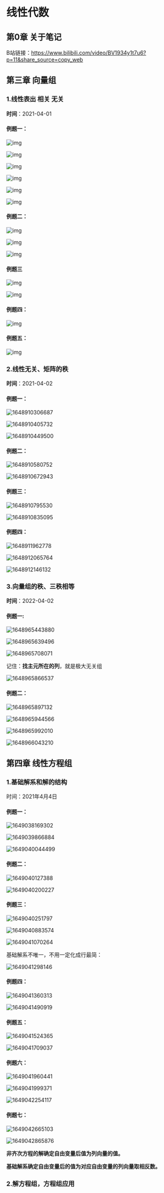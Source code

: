 # 线性代数

## 第0章 关于笔记

B站链接：https://www.bilibili.com/video/BV1934y1t7u6?p=11&share_source=copy_web

## 第三章 向量组

### 1.线性表出 相关 无关

**时间**：2021-04-01

#### 例题一：

![img](file:///C:/Users/35092/AppData/Local/Temp/msohtmlclip1/01/clip_image002.jpg)

![img](file:///C:/Users/35092/AppData/Local/Temp/msohtmlclip1/01/clip_image004.jpg)

![img](file:///C:/Users/35092/AppData/Local/Temp/msohtmlclip1/01/clip_image006.jpg)

![img](file:///C:/Users/35092/AppData/Local/Temp/msohtmlclip1/01/clip_image008.jpg)

![img](file:///C:/Users/35092/AppData/Local/Temp/msohtmlclip1/01/clip_image010.jpg)

 ![img](file:///C:/Users/35092/AppData/Local/Temp/msohtmlclip1/01/clip_image012.jpg)

####  例题二：

![img](file:///C:/Users/35092/AppData/Local/Temp/msohtmlclip1/01/clip_image014.jpg)

![img](file:///C:/Users/35092/AppData/Local/Temp/msohtmlclip1/01/clip_image016.jpg)

![img](file:///C:/Users/35092/AppData/Local/Temp/msohtmlclip1/01/clip_image018.jpg)

####  例题三

![img](file:///C:/Users/35092/AppData/Local/Temp/msohtmlclip1/01/clip_image020.jpg)

![img](file:///C:/Users/35092/AppData/Local/Temp/msohtmlclip1/01/clip_image022.jpg)

####  例题四：

![img](file:///C:/Users/35092/AppData/Local/Temp/msohtmlclip1/01/clip_image024.jpg)

#### 例题五：

![img](C:\Users\35092\AppData\Local\Temp\msohtmlclip1\01\clip_image025.png)

### 2.线性无关、矩阵的秩

**时间**：2021-04-02

#### 例题一：

![1648910306687](C:\Users\35092\AppData\Roaming\Typora\typora-user-images\1648910306687.png)

![1648910405732](C:\Users\35092\AppData\Roaming\Typora\typora-user-images\1648910405732.png)

![1648910449500](C:\Users\35092\AppData\Roaming\Typora\typora-user-images\1648910449500.png)

#### 例题二：

![1648910580752](C:\Users\35092\AppData\Roaming\Typora\typora-user-images\1648910580752.png)

![1648910672943](C:\Users\35092\AppData\Roaming\Typora\typora-user-images\1648910672943.png)

#### 例题三：

![1648910795530](C:\Users\35092\AppData\Roaming\Typora\typora-user-images\1648910795530.png)

![1648910835095](C:\Users\35092\AppData\Roaming\Typora\typora-user-images\1648910835095.png)

#### 例题四：

![1648911962778](C:\Users\35092\AppData\Roaming\Typora\typora-user-images\1648911962778.png)

![1648912065764](C:\Users\35092\AppData\Roaming\Typora\typora-user-images\1648912065764.png)

![1648912146132](C:\Users\35092\AppData\Roaming\Typora\typora-user-images\1648912146132.png)

### 3.向量组的秩、三秩相等

**时间**：2022-04-02

#### 例题一:

![1648965443880](E:\上岸SJTU\MATH\线性代数\线性代数网课例题.assets\1648965443880.png)

![1648965639496](线性代数网课例题.assets/1648965639496.png)

![1648965708071](线性代数网课例题.assets/1648965708071.png)

记住：**找主元所在的列**，就是极大无关组

![1648965866537](线性代数网课例题.assets/1648965866537.png)

#### 例题二：

![1648965897132](线性代数网课例题.assets/1648965897132.png)

![1648965944566](线性代数网课例题.assets/1648965944566.png)

![1648965992010](线性代数网课例题.assets/1648965992010.png)

![1648966043210](线性代数网课例题.assets/1648966043210.png)

## 第四章 线性方程组

### 1.基础解系和解的结构

时间：2021年4月4日

#### 例题一：

![1649038169302](线性代数网课例题.assets/1649038169302.png)

![1649039866884](线性代数网课例题.assets/1649039866884.png)

![1649040044499](线性代数网课例题.assets/1649040044499.png)

#### 例题二：

![1649040127388](线性代数网课例题.assets/1649040127388.png)

![1649040200227](线性代数网课例题.assets/1649040200227.png)

#### 例题三：

![1649040251797](线性代数网课例题.assets/1649040251797.png)

![1649040883574](线性代数网课例题.assets/1649040883574.png)

![1649041070264](线性代数网课例题.assets/1649041070264.png)

基础解系不唯一，不用一定化成行最简：

![1649041298146](线性代数网课例题.assets/1649041298146.png)

#### 例题四：

![1649041360313](线性代数网课例题.assets/1649041360313.png)

![1649041490919](线性代数网课例题.assets/1649041490919.png)

#### 例题五：

![1649041524365](线性代数网课例题.assets/1649041524365.png)

 ![1649041709037](线性代数网课例题.assets/1649041709037.png)

#### 例题六：

![1649041960441](线性代数网课例题.assets/1649041960441.png)

![1649041999371](线性代数网课例题.assets/1649041999371.png)

![1649042254117](线性代数网课例题.assets/1649042254117.png)

#### 例题七：

![1649042665103](线性代数网课例题.assets/1649042665103.png)

![1649042865876](线性代数网课例题.assets/1649042865876.png)

**非齐次方程的解确定自由变量后值为列向量的值。**

**基础解系确定自由变量后的值为对应自由变量的列向量取相反数。**

### 2.解方程组，方程组应用